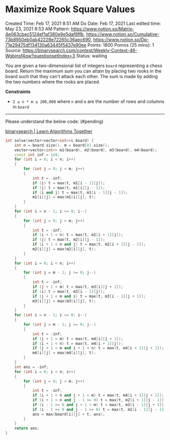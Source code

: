 # Maximize Rook Square Values

Created Time: Feb 17, 2021 8:51 AM
Do Date: Feb 17, 2021
Last edited time: May 23, 2021 8:53 AM
Pattern: https://www.notion.so/Matrix-4e063cbec5124ef1af380e9e5daf8ffb, https://www.notion.so/Cumulative-73b8950eb0ab42228e72265c36aec690, https://www.notion.so/Dp-71e29475df134130a63445f5437e90ee
Points: 1800
Pomos (25 mins): 1
Source: https://binarysearch.com/contest/Weekly-Contest-46-Wgbjnsf4qw?questionsetIndex=3
Status: waiting

You are given a two-dimensional list of integers `board` representing a chess board. Return the maximum sum you can attain by placing two rooks in the board such that they can't attack each other. The sum is made by adding the two numbers where the rooks are placed.

**Constraints**

- `2 ≤ n * m ≤ 200,000` where `n` and `m` are the number of rows and columns in `board`

---

Please understand the below code: (#pending)

[binarysearch | Learn Algorithms Together](https://binarysearch.com/contest/Weekly-Contest-46-Wgbjnsf4qw/editorials/3776807?questionsetIndex=3)

```cpp
int solve(vector<vector<int>>& board) {
    int n = board.size(), m = board[0].size(); 
    vector<vector<int>> m1(board), m2(board), m3(board), m4(board); 
    const int inf = 1e9; 
    for (int i = 0; i < n; i++)
    {
        for (int j = 0; j < m; j++)
        {
            int t = -inf; 
            if (i) t = max(t, m1[i - 1][j]);
            if (j) t = max(t, m1[i][j - 1]);
            if (i and j) t = max(t, m1[i - 1][j - 1]);
            m1[i][j] = max(m1[i][j], t);
        }
    }
    for (int i = n - 1; i >= 0; i--)
    {
        for (int j = 0; j < m; j++)
        {
            int t = -inf;
            if (i + 1 < n) t = max(t, m2[i + 1][j]);
            if (j) t = max(t, m2[i][j - 1]);
            if (i + 1 < n and j) t = max(t, m2[i + 1][j - 1]);
            m2[i][j] = max(m2[i][j], t); 
        }
    }
    for (int i = 0; i < n; i++)
    {
        for (int j = m - 1; j >= 0; j--)
        {
            int t = -inf;
            if (j + 1 < m) t = max(t, m3[i][j + 1]);
            if (i) t = max(t, m3[i - 1][j]); 
            if (j + 1 < m and i) t = max(t, m3[i - 1][j + 1]);
            m3[i][j] = max(m3[i][j], t); 
        }
    }
    for (int i = n - 1; i >= 0; i--)
    {
        for (int j = m - 1; j >= 0; j--)
        {
            int t = -inf;
            if (j + 1 < m) t = max(t, m4[i][j + 1]);
            if (i + 1 < n) t = max(t, m4[i + 1][j]); 
            if (j + 1 < m and i + 1 < n) t = max(t, m4[i + 1][j + 1]);
            m4[i][j] = max(m4[i][j], t); 
        }
    }
    int ans = -inf; 
    for (int i = 0; i < n; i++)
    {
        for (int j = 0; j < m; j++)
        {
            int t = -inf; 
            if (i + 1 < n and j + 1 < m) t = max(t, m4[i + 1][j + 1]);
            if (i + 1 < n and j - 1 >= 0) t = max(t, m2[i + 1][j - 1]);
            if (i - 1 >= 0 and j + 1 < m) t = max(t, m3[i - 1][j + 1]);
            if (i - 1 >= 0 and j - 1 >= 0) t = max(t, m1[i - 1][j - 1]);
            ans = max(board[i][j] + t, ans); 
        }
    }
    return ans; 
}
```